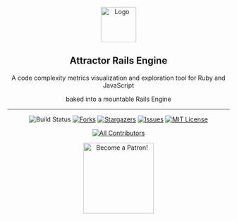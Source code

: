 <!-- MARKDOWN LINKS & IMAGES -->
<!-- Shields -->
[forks-shield]: https://img.shields.io/github/forks/julianrubisch/attractor.svg?style=flat-square
[forks-url]: https://github.com/julianrubisch/attractor/network/members
[stars-shield]: https://img.shields.io/github/stars/julianrubisch/attractor.svg?style=flat-square
[stars-url]: https://github.com/julianrubisch/attractor/stargazers
[issues-shield]: https://img.shields.io/github/issues/julianrubisch/attractor.svg?style=flat-square
[issues-url]: https://github.com/julianrubisch/attractor/issues
[license-shield]: https://img.shields.io/github/license/julianrubisch/attractor.svg?style=flat-square
[license-url]: https://github.com/julianrubisch/attractor/blob/master/LICENSE
[build-status]: https://travis-ci.org/julianrubisch/attractor.svg?branch=master
[twitter-shield]: https://img.shields.io/twitter/follow/AttractorGem?style=social

[repo]: https://github.com/julianrubisch/attractor-rails

<!-- PROJECT LOGO -->
<br />
<div align="center">
  <a href="https://github.com/julianrubisch/attractor-rails">
    <img src="https://user-images.githubusercontent.com/4352208/65411858-3dc84200-ddee-11e9-99b6-c9cdbeb533c5.png" alt="Logo" width="80" height="80">
  </a>
  <h2 align="center">Attractor Rails Engine</h2>
  <p align="center">A code complexity metrics visualization and exploration tool for Ruby and JavaScript</p>
  <p align="center">baked into a mountable Rails Engine</p>  

---

<!-- PROJECT SHIELDS -->
![Build Status][build-status]
[![Forks][forks-shield]][forks-url]
[![Stargazers][stars-shield]][stars-url]
[![Issues][issues-shield]][issues-url]
[![MIT License][license-shield]][license-url]
<!-- ALL-CONTRIBUTORS-BADGE:START - Do not remove or modify this section -->
[![All Contributors](https://img.shields.io/badge/all_contributors-4-orange.svg?style=flat-square)](#contributors-)
<!-- ALL-CONTRIBUTORS-BADGE:END -->
  <a href="https://www.patreon.com/user?u=24747270"><img src="https://c5.patreon.com/external/logo/become_a_patron_button@2x.png" alt="Become a Patron!" width="160" /></a>
</div>
